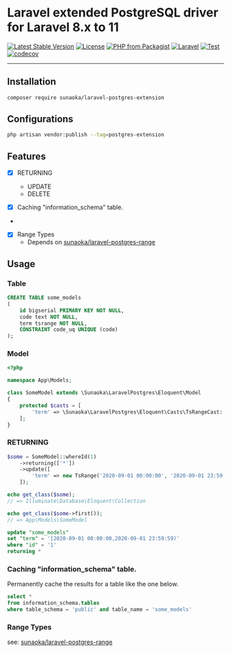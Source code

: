 # Laravel extended PostgreSQL driver for Laravel 8.x to 11

[![Latest Stable Version](https://poser.pugx.org/sunaoka/laravel-postgres-extension/v/stable)](https://packagist.org/packages/sunaoka/laravel-postgres-extension)
[![License](https://poser.pugx.org/sunaoka/laravel-postgres-extension/license)](https://packagist.org/packages/sunaoka/laravel-postgres-extension)
[![PHP from Packagist](https://img.shields.io/packagist/php-v/sunaoka/laravel-postgres-extension)](composer.json)
[![Laravel](https://img.shields.io/badge/laravel-%3E=%208.x-red)](https://laravel.com/)
[![Test](https://github.com/sunaoka/laravel-postgres-extension/actions/workflows/test.yml/badge.svg)](https://github.com/sunaoka/laravel-postgres-extension/actions/workflows/test.yml)
[![codecov](https://codecov.io/gh/sunaoka/laravel-postgres-extension/branch/develop/graph/badge.svg)](https://codecov.io/gh/sunaoka/laravel-postgres-extension)

----

## Installation

```bash
composer require sunaoka/laravel-postgres-extension
```

## Configurations

```bash
php artisan vendor:publish --tag=postgres-extension
```

## Features

- [x] RETURNING
    - UPDATE
    - DELETE

- [x] Caching "information_schema" table.
- 
- [x] Range Types
  - Depends on [sunaoka/laravel-postgres-range](https://github.com/sunaoka/laravel-postgres-range)

## Usage

### Table

```sql
CREATE TABLE some_models
(
    id bigserial PRIMARY KEY NOT NULL,
    code text NOT NULL,
    term tsrange NOT NULL,
    CONSTRAINT code_uq UNIQUE (code)
);
```

### Model

```php
<?php

namespace App\Models;

class SomeModel extends \Sunaoka\LaravelPostgres\Eloquent\Model
{
    protected $casts = [
        'term' => \Sunaoka\LaravelPostgres\Eloquent\Casts\TsRangeCast::class, // tsrange
    ];
}
```

### RETURNING

```php
$some = SomeModel::whereId(1)
    ->returning(['*'])
    ->update([
        'term' => new TsRange('2020-09-01 00:00:00', '2020-09-01 23:59:59'),
    ]);

echo get_class($some);
// => Illuminate\Database\Eloquent\Collection

echo get_class($some->first());
// => App\Models\SomeModel
```

```sql
update "some_models" 
set "term" = '[2020-09-01 00:00:00,2020-09-01 23:59:59)' 
where "id" = '1' 
returning *
```

### Caching "information_schema" table.

Permanently cache the results for a table like the one below.

```sql
select * 
from information_schema.tables 
where table_schema = 'public' and table_name = 'some_models'
```

### Range Types

see: [sunaoka/laravel-postgres-range](https://github.com/sunaoka/laravel-postgres-range)
